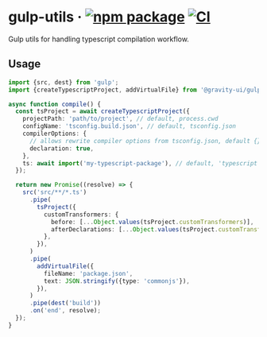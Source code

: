 # gulp-utils &middot; [![npm package](https://img.shields.io/npm/v/@gravity-ui/gulp-utils)](https://www.npmjs.com/package/@gravity-ui/gulp-utils) [![CI](https://img.shields.io/github/actions/workflow/status/gravity-ui/gulp-utils/.github/workflows/ci.yml?label=CI&logo=github)](https://github.com/gravity-ui/gulp-utils/actions/workflows/ci.yml?query=branch:main)

Gulp utils for handling typescript compilation workflow.

## Usage

```ts
import {src, dest} from 'gulp';
import {createTypescriptProject, addVirtualFile} from '@gravity-ui/gulp-utils';

async function compile() {
  const tsProject = await createTypescriptProject({
    projectPath: 'path/to/project', // default, process.cwd
    configName: 'tsconfig.build.json', // default, tsconfig.json
    compilerOptions: {
      // allows rewrite compiler options from tsconfig.json, default {}
      declaration: true,
    },
    ts: await import('my-typescript-package'), // default, 'typescript'
  });

  return new Promise((resolve) => {
    src('src/**/*.ts')
      .pipe(
        tsProject({
          customTransformers: {
            before: [...Object.values(tsProject.customTransformers)],
            afterDeclarations: [...Object.values(tsProject.customTransformers)],
          },
        }),
      )
      .pipe(
        addVirtualFile({
          fileName: 'package.json',
          text: JSON.stringify({type: 'commonjs'}),
        }),
      )
      .pipe(dest('build'))
      .on('end', resolve);
  });
}
```
